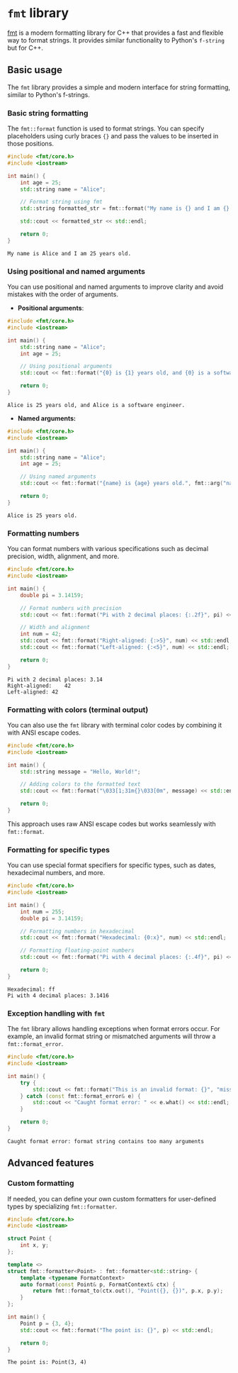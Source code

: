 # `fmt` library

[fmt](https://github.com/fmtlib/fmt) is a modern formatting library for C++ that provides a fast and flexible way to format strings. It provides similar functionality to Python's `f-string` but for C++.

## Basic usage

The `fmt` library provides a simple and modern interface for string formatting, similar to Python's f-strings.

### Basic string formatting

The `fmt::format` function is used to format strings. You can specify placeholders using curly braces `{}` and pass the values to be inserted in those positions.

```cpp
#include <fmt/core.h>
#include <iostream>

int main() {
    int age = 25;
    std::string name = "Alice";

    // Format string using fmt
    std::string formatted_str = fmt::format("My name is {} and I am {} years old.", name, age);

    std::cout << formatted_str << std::endl;

    return 0;
}
```
```
My name is Alice and I am 25 years old.
```

### Using positional and named arguments

You can use positional and named arguments to improve clarity and avoid mistakes with the order of arguments.

- **Positional arguments**:

```cpp
#include <fmt/core.h>
#include <iostream>

int main() {
    std::string name = "Alice";
    int age = 25;

    // Using positional arguments
    std::cout << fmt::format("{0} is {1} years old, and {0} is a software engineer.", name, age) << std::endl;

    return 0;
}
```
```
Alice is 25 years old, and Alice is a software engineer.
```

- **Named arguments:**

```cpp
#include <fmt/core.h>
#include <iostream>

int main() {
    std::string name = "Alice";
    int age = 25;

    // Using named arguments
    std::cout << fmt::format("{name} is {age} years old.", fmt::arg("name", name), fmt::arg("age", age)) << std::endl;

    return 0;
}
```
```
Alice is 25 years old.
```

### Formatting numbers

You can format numbers with various specifications such as decimal precision, width, alignment, and more.

```cpp
#include <fmt/core.h>
#include <iostream>

int main() {
    double pi = 3.14159;

    // Format numbers with precision
    std::cout << fmt::format("Pi with 2 decimal places: {:.2f}", pi) << std::endl;

    // Width and alignment
    int num = 42;
    std::cout << fmt::format("Right-aligned: {:>5}", num) << std::endl;
    std::cout << fmt::format("Left-aligned: {:<5}", num) << std::endl;

    return 0;
}
```
```
Pi with 2 decimal places: 3.14
Right-aligned:    42
Left-aligned: 42
```

### Formatting with colors (terminal output)

You can also use the `fmt` library with terminal color codes by combining it with ANSI escape codes.

```cpp
#include <fmt/core.h>
#include <iostream>

int main() {
    std::string message = "Hello, World!";

    // Adding colors to the formatted text
    std::cout << fmt::format("\033[1;31m{}\033[0m", message) << std::endl; // Red text

    return 0;
}
```

This approach uses raw ANSI escape codes but works seamlessly with `fmt::format`.

### Formatting for specific types

You can use special format specifiers for specific types, such as dates, hexadecimal numbers, and more.

```cpp
#include <fmt/core.h>
#include <iostream>

int main() {
    int num = 255;
    double pi = 3.14159;

    // Formatting numbers in hexadecimal
    std::cout << fmt::format("Hexadecimal: {0:x}", num) << std::endl;

    // Formatting floating-point numbers
    std::cout << fmt::format("Pi with 4 decimal places: {:.4f}", pi) << std::endl;

    return 0;
}
```
```
Hexadecimal: ff
Pi with 4 decimal places: 3.1416
```

### Exception handling with `fmt`

The `fmt` library allows handling exceptions when format errors occur. For example, an invalid format string or mismatched arguments will throw a `fmt::format_error`.

```cpp
#include <fmt/core.h>
#include <iostream>

int main() {
    try {
        std::cout << fmt::format("This is an invalid format: {}", "missing closing brace") << std::endl;
    } catch (const fmt::format_error& e) {
        std::cout << "Caught format error: " << e.what() << std::endl;
    }

    return 0;
}
```
```
Caught format error: format string contains too many arguments
```

## Advanced features

### Custom formatting

If needed, you can define your own custom formatters for user-defined types by specializing `fmt::formatter`.

```cpp
#include <fmt/core.h>
#include <iostream>

struct Point {
    int x, y;
};

template <>
struct fmt::formatter<Point> : fmt::formatter<std::string> {
    template <typename FormatContext>
    auto format(const Point& p, FormatContext& ctx) {
        return fmt::format_to(ctx.out(), "Point({}, {})", p.x, p.y);
    }
};

int main() {
    Point p = {3, 4};
    std::cout << fmt::format("The point is: {}", p) << std::endl;

    return 0;
}
```
```
The point is: Point(3, 4)
```
